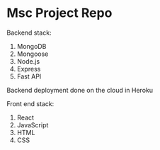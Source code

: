 # Msc Project Repo

Backend stack:

1. MongoDB
2. Mongoose
3. Node.js
4. Express
5. Fast API

Backend deployment done on the cloud in Heroku

Front end stack:

1. React
2. JavaScript
3. HTML
4. CSS
